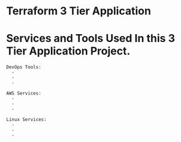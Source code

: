 # Terraform 3 Tier Application

# Services and Tools Used In this 3 Tier Application Project.
```
DevOps Tools:
  -
  -
  -

```
```
AWS Services:
  -
  -
  -

```
```
Linux Services:
  -
  -
  -

```

